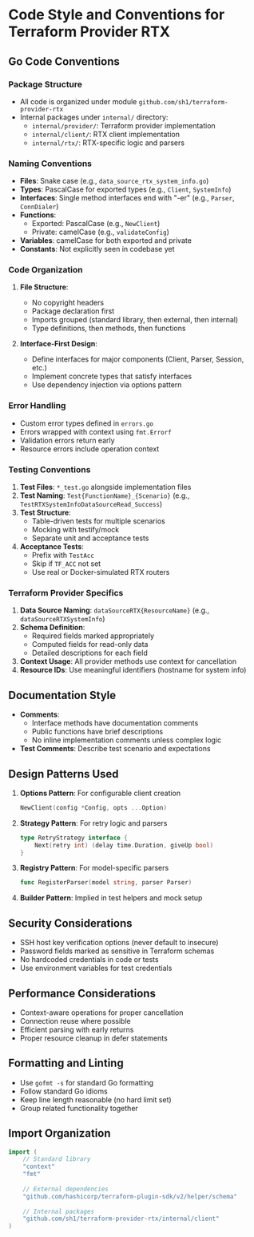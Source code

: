 # Code Style and Conventions for Terraform Provider RTX

## Go Code Conventions

### Package Structure
- All code is organized under module `github.com/sh1/terraform-provider-rtx`
- Internal packages under `internal/` directory:
  - `internal/provider/`: Terraform provider implementation
  - `internal/client/`: RTX client implementation
  - `internal/rtx/`: RTX-specific logic and parsers

### Naming Conventions
- **Files**: Snake case (e.g., `data_source_rtx_system_info.go`)
- **Types**: PascalCase for exported types (e.g., `Client`, `SystemInfo`)
- **Interfaces**: Single method interfaces end with "-er" (e.g., `Parser`, `ConnDialer`)
- **Functions**: 
  - Exported: PascalCase (e.g., `NewClient`)
  - Private: camelCase (e.g., `validateConfig`)
- **Variables**: camelCase for both exported and private
- **Constants**: Not explicitly seen in codebase yet

### Code Organization
1. **File Structure**:
   - No copyright headers
   - Package declaration first
   - Imports grouped (standard library, then external, then internal)
   - Type definitions, then methods, then functions

2. **Interface-First Design**:
   - Define interfaces for major components (Client, Parser, Session, etc.)
   - Implement concrete types that satisfy interfaces
   - Use dependency injection via options pattern

### Error Handling
- Custom error types defined in `errors.go`
- Errors wrapped with context using `fmt.Errorf`
- Validation errors return early
- Resource errors include operation context

### Testing Conventions
1. **Test Files**: `*_test.go` alongside implementation files
2. **Test Naming**: `Test{FunctionName}_{Scenario}` (e.g., `TestRTXSystemInfoDataSourceRead_Success`)
3. **Test Structure**:
   - Table-driven tests for multiple scenarios
   - Mocking with testify/mock
   - Separate unit and acceptance tests
4. **Acceptance Tests**: 
   - Prefix with `TestAcc`
   - Skip if `TF_ACC` not set
   - Use real or Docker-simulated RTX routers

### Terraform Provider Specifics
1. **Data Source Naming**: `dataSourceRTX{ResourceName}` (e.g., `dataSourceRTXSystemInfo`)
2. **Schema Definition**:
   - Required fields marked appropriately
   - Computed fields for read-only data
   - Detailed descriptions for each field
3. **Context Usage**: All provider methods use context for cancellation
4. **Resource IDs**: Use meaningful identifiers (hostname for system info)

## Documentation Style
- **Comments**: 
  - Interface methods have documentation comments
  - Public functions have brief descriptions
  - No inline implementation comments unless complex logic
- **Test Comments**: Describe test scenario and expectations

## Design Patterns Used
1. **Options Pattern**: For configurable client creation
   ```go
   NewClient(config *Config, opts ...Option)
   ```

2. **Strategy Pattern**: For retry logic and parsers
   ```go
   type RetryStrategy interface {
       Next(retry int) (delay time.Duration, giveUp bool)
   }
   ```

3. **Registry Pattern**: For model-specific parsers
   ```go
   func RegisterParser(model string, parser Parser)
   ```

4. **Builder Pattern**: Implied in test helpers and mock setup

## Security Considerations
- SSH host key verification options (never default to insecure)
- Password fields marked as sensitive in Terraform schemas
- No hardcoded credentials in code or tests
- Use environment variables for test credentials

## Performance Considerations
- Context-aware operations for proper cancellation
- Connection reuse where possible
- Efficient parsing with early returns
- Proper resource cleanup in defer statements

## Formatting and Linting
- Use `gofmt -s` for standard Go formatting
- Follow standard Go idioms
- Keep line length reasonable (no hard limit set)
- Group related functionality together

## Import Organization
```go
import (
    // Standard library
    "context"
    "fmt"
    
    // External dependencies
    "github.com/hashicorp/terraform-plugin-sdk/v2/helper/schema"
    
    // Internal packages
    "github.com/sh1/terraform-provider-rtx/internal/client"
)
```